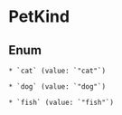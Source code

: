 
# PetKind

## Enum


    * `cat` (value: `"cat"`)

    * `dog` (value: `"dog"`)

    * `fish` (value: `"fish"`)



